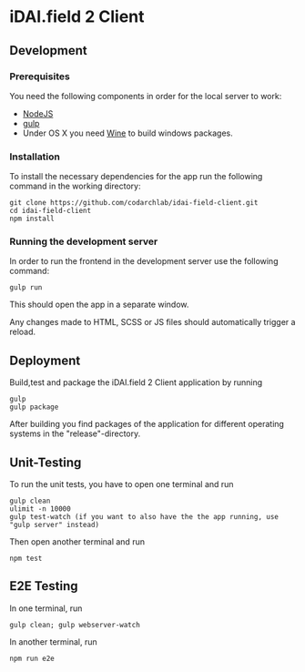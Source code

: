 # iDAI.field 2 Client

## Development

### Prerequisites

You need the following components in order for the local server to work:

* [NodeJS](https://nodejs.org/download/)
* [gulp](https://github.com/gulpjs/gulp/blob/master/docs/getting-started.md)
* Under OS X you need [Wine](http://www.davidbaumgold.com/tutorials/wine-mac/) to build windows packages.

### Installation

To install the necessary dependencies for the app run the following command in the working directory:

```
git clone https://github.com/codarchlab/idai-field-client.git
cd idai-field-client
npm install
```

### Running the development server

In order to run the frontend in the development server use the following command:
```
gulp run
```

This should open the app in a separate window.

Any changes made to HTML, SCSS or JS files should automatically trigger a reload.

## Deployment

Build,test and package the iDAI.field 2 Client application by running

```
gulp
gulp package
```

After building you find packages of the application for different operating systems
in the "release"-directory. 

## Unit-Testing

To run the unit tests, you have to open one terminal and run 

```
gulp clean
ulimit -n 10000
gulp test-watch (if you want to also have the the app running, use "gulp server" instead) 
```

Then open another terminal and run

```
npm test
```

## E2E Testing

In one terminal, run

```
gulp clean; gulp webserver-watch
```

In another terminal, run

```
npm run e2e
```

